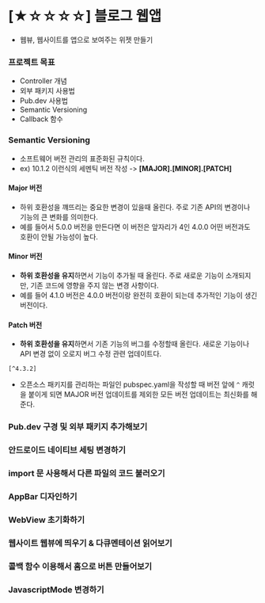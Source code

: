 # [★☆☆☆☆] 블로그 웹앱

- 웹뷰, 웹사이트를 앱으로 보여주는 위젯 만들기

### 프로젝트 목표

- Controller 개념
- 외부 패키지 사용법
- Pub.dev 사용법
- Semantic Versioning
- Callback 함수

### Semantic Versioning

- 소프트웨어 버전 관리의 표준화된 규칙이다.
- ex) 10.1.2 이런식의 세멘틱 버전 작성 -> **[MAJOR].[MINOR].[PATCH]**

#### Major 버전
- 하위 호환성을 꺠뜨리는 중요한 변경이 있을때 올린다. 주로 기존 API의 변경이나 기능의 큰 변화를 의미한다.
- 예를 들어서 5.0.0 버전을 만든다면 이 버전은 앞자리가 4인 4.0.0 어떤 버전과도 호환이 안될 가능성이 높다.

#### Minor 버전 
- **하위 호환성을 유지**하면서 기능이 추가될 때 올린다. 주로 새로운 기능이 소개되지만, 기존 코드에 영향을 주지 않는 변경 사항이다.
- 예를 들어 4.1.0 버전은 4.0.0 버전이랑 완전히 호환이 되는데 추가적인 기능이 생긴 버전이다.

#### Patch 버전 
- **하위 호환성을 유지**하면서 기존 기능의 버그를 수정할때 올린다. 새로운 기능이나 API 변경 없이 오로지 버그 수정 관련 업데이트다.

```
[^4.3.2]
```
- 오픈소스 패키지를 관리하는 파일인 pubspec.yaml을 작성할 때 버전 앞에 `^` 캐럿을 붙이게 되면 MAJOR 버전 업데이트를 제외한 모든 버전 업데이트는 최신화를 해준다.


### Pub.dev 구경 및 외부 패키지 추가해보기

### 안드로이드 네이티브 세팅 변경하기

### import 문 사용해서 다른 파일의 코드 불러오기

### AppBar 디자인하기

### WebView 초기화하기

### 웹사이트 웹뷰에 띄우기 & 다큐멘테이션 읽어보기

### 콜백 함수 이용해서 홈으로 버튼 만들어보기

### JavascriptMode 변경하기